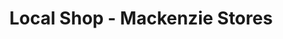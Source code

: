---
title: "Local Shop - Mackenzie Stores"
url: /staffin/local-shop-mackenzie-stores/
shop: convenience
---